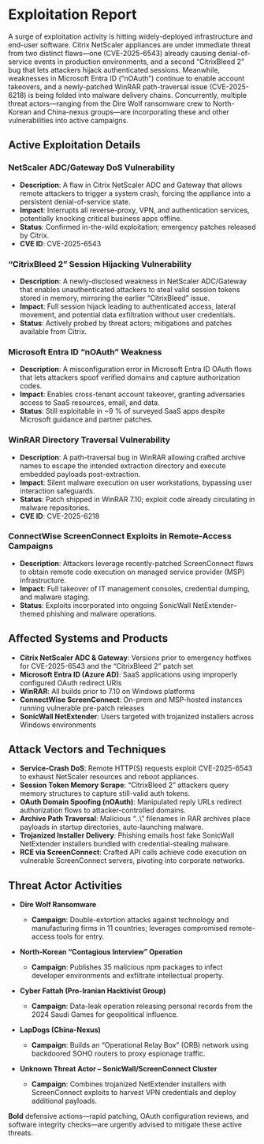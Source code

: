 # Exploitation Report

A surge of exploitation activity is hitting widely-deployed infrastructure and end-user software. Citrix NetScaler appliances are under immediate threat from two distinct flaws—one (CVE-2025-6543) already causing denial-of-service events in production environments, and a second “CitrixBleed 2” bug that lets attackers hijack authenticated sessions. Meanwhile, weaknesses in Microsoft Entra ID (“nOAuth”) continue to enable account takeovers, and a newly-patched WinRAR path-traversal issue (CVE-2025-6218) is being folded into malware delivery chains. Concurrently, multiple threat actors—ranging from the Dire Wolf ransomware crew to North-Korean and China-nexus groups—are incorporating these and other vulnerabilities into active campaigns.

## Active Exploitation Details

### NetScaler ADC/Gateway DoS Vulnerability  
- **Description**: A flaw in Citrix NetScaler ADC and Gateway that allows remote attackers to trigger a system crash, forcing the appliance into a persistent denial-of-service state.  
- **Impact**: Interrupts all reverse-proxy, VPN, and authentication services, potentially knocking critical business apps offline.  
- **Status**: Confirmed in-the-wild exploitation; emergency patches released by Citrix.  
- **CVE ID**: CVE-2025-6543  

### “CitrixBleed 2” Session Hijacking Vulnerability  
- **Description**: A newly-disclosed weakness in NetScaler ADC/Gateway that enables unauthenticated attackers to steal valid session tokens stored in memory, mirroring the earlier “CitrixBleed” issue.  
- **Impact**: Full session hijack leading to authenticated access, lateral movement, and potential data exfiltration without user credentials.  
- **Status**: Actively probed by threat actors; mitigations and patches available from Citrix.  

### Microsoft Entra ID “nOAuth” Weakness  
- **Description**: A misconfiguration error in Microsoft Entra ID OAuth flows that lets attackers spoof verified domains and capture authorization codes.  
- **Impact**: Enables cross-tenant account takeover, granting adversaries access to SaaS resources, email, and data.  
- **Status**: Still exploitable in ~9 % of surveyed SaaS apps despite Microsoft guidance and partner patches.  

### WinRAR Directory Traversal Vulnerability  
- **Description**: A path-traversal bug in WinRAR allowing crafted archive names to escape the intended extraction directory and execute embedded payloads post-extraction.  
- **Impact**: Silent malware execution on user workstations, bypassing user interaction safeguards.  
- **Status**: Patch shipped in WinRAR 7.10; exploit code already circulating in malware repositories.  
- **CVE ID**: CVE-2025-6218  

### ConnectWise ScreenConnect Exploits in Remote-Access Campaigns  
- **Description**: Attackers leverage recently-patched ScreenConnect flaws to obtain remote code execution on managed service provider (MSP) infrastructure.  
- **Impact**: Full takeover of IT management consoles, credential dumping, and malware staging.  
- **Status**: Exploits incorporated into ongoing SonicWall NetExtender–themed phishing and malware operations.  

## Affected Systems and Products

- **Citrix NetScaler ADC & Gateway**: Versions prior to emergency hotfixes for CVE-2025-6543 and the “CitrixBleed 2” patch set  
- **Microsoft Entra ID (Azure AD)**: SaaS applications using improperly configured OAuth redirect URIs  
- **WinRAR**: All builds prior to 7.10 on Windows platforms  
- **ConnectWise ScreenConnect**: On-prem and MSP-hosted instances running vulnerable pre-patch releases  
- **SonicWall NetExtender**: Users targeted with trojanized installers across Windows environments  

## Attack Vectors and Techniques

- **Service-Crash DoS**: Remote HTTP(S) requests exploit CVE-2025-6543 to exhaust NetScaler resources and reboot appliances.  
- **Session Token Memory Scrape**: “CitrixBleed 2” attackers query memory structures to capture still-valid auth tokens.  
- **OAuth Domain Spoofing (nOAuth)**: Manipulated reply URLs redirect authorization flows to attacker-controlled domains.  
- **Archive Path Traversal**: Malicious “..\” filenames in RAR archives place payloads in startup directories, auto-launching malware.  
- **Trojanized Installer Delivery**: Phishing emails host fake SonicWall NetExtender installers bundled with credential-stealing malware.  
- **RCE via ScreenConnect**: Crafted API calls achieve code execution on vulnerable ScreenConnect servers, pivoting into corporate networks.  

## Threat Actor Activities

- **Dire Wolf Ransomware**  
  - **Campaign**: Double-extortion attacks against technology and manufacturing firms in 11 countries; leverages compromised remote-access tools for entry.  

- **North-Korean “Contagious Interview” Operation**  
  - **Campaign**: Publishes 35 malicious npm packages to infect developer environments and exfiltrate intellectual property.  

- **Cyber Fattah (Pro-Iranian Hacktivist Group)**  
  - **Campaign**: Data-leak operation releasing personal records from the 2024 Saudi Games for geopolitical influence.  

- **LapDogs (China-Nexus)**  
  - **Campaign**: Builds an “Operational Relay Box” (ORB) network using backdoored SOHO routers to proxy espionage traffic.  

- **Unknown Threat Actor – SonicWall/ScreenConnect Cluster**  
  - **Campaign**: Combines trojanized NetExtender installers with ScreenConnect exploits to harvest VPN credentials and deploy additional payloads.  

**Bold** defensive actions—rapid patching, OAuth configuration reviews, and software integrity checks—are urgently advised to mitigate these active threats.